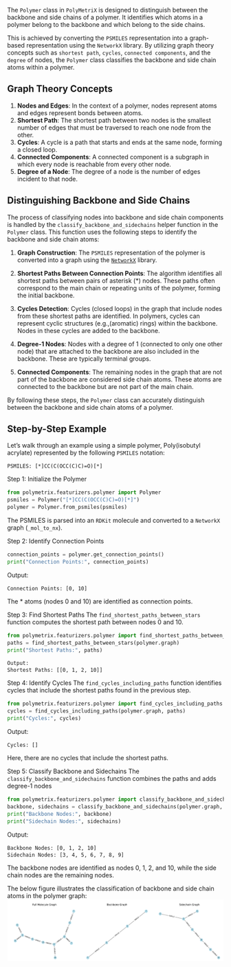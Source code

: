 The `Polymer` class in `PolyMetriX` is designed to distinguish between the backbone and side chains of a polymer. It identifies which atoms in a polymer belong to the backbone and which belong to the side chains. 

This is achieved by converting the `PSMILES` representation into a graph-based representation using the `NetworkX` library. By utilizing graph theory concepts such as `shortest path`, `cycles`, `connected components`, and the `degree` of nodes, the `Polymer` class classifies the backbone and side chain atoms within a polymer.

## Graph Theory Concepts
1. **Nodes and Edges**: In the context of a polymer, nodes represent atoms and edges represent bonds between atoms.
2. **Shortest Path**: The shortest path between two nodes is the smallest number of edges that must be traversed to reach one node from the other.
3. **Cycles**: A cycle is a path that starts and ends at the same node, forming a closed loop.
4. **Connected Components**: A connected component is a subgraph in which every node is reachable from every other node.
5. **Degree of a Node**: The degree of a node is the number of edges incident to that node.

## Distinguishing Backbone and Side Chains
The process of classifying nodes into backbone and side chain components is handled by the `classify_backbone_and_sidechains` helper function in the `Polymer` class. This function uses the following steps to identify the backbone and side chain atoms:

1. **Graph Construction**: The `PSMILES` representation of the polymer is converted into a graph using the [`NetworkX`](https://networkx.org/documentation/stable/) library. 

2. **Shortest Paths Between Connection Points**: The algorithm identifies all shortest paths between pairs of asterisk (*) nodes. These paths often correspond to the main chain or repeating units of the polymer, forming the initial backbone.

3. **Cycles Detection**: Cycles (closed loops) in the graph that include nodes from these shortest paths are identified. In polymers, cycles can represent cyclic structures (e.g.,(aromatic) rings) within the backbone. Nodes in these cycles are added to the backbone.

4. **Degree-1 Nodes**: Nodes with a degree of 1 (connected to only one other node) that are attached to the backbone are also included in the backbone. These are typically terminal groups.

5. **Connected Components**: The remaining nodes in the graph that are not part of the backbone are considered side chain atoms. These atoms are connected to the backbone but are not part of the main chain.

By following these steps, the `Polymer` class can accurately distinguish between the backbone and side chain atoms of a polymer.

## Step-by-Step Example
Let’s walk through an example using a simple polymer, Poly(isobutyl acrylate) represented by the following `PSMILES` notation:

```
PSMILES: [*]CC(C(OCC(C)C)=O)[*]
```

Step 1: Initialize the Polymer
```python
from polymetrix.featurizers.polymer import Polymer
psmiles = Polymer("[*]CC(C(OCC(C)C)=O)[*]")
polymer = Polymer.from_psmiles(psmiles)
```
The PSMILES is parsed into an `RDKit` molecule and converted to a `NetworkX` graph (`_mol_to_nx`).

Step 2: Identify Connection Points
```python
connection_points = polymer.get_connection_points()
print("Connection Points:", connection_points)
```
Output:
```
Connection Points: [0, 10]
```
The * atoms (nodes 0 and 10) are identified as connection points.

Step 3: Find Shortest Paths
The `find_shortest_paths_between_stars` function computes the shortest path between nodes 0 and 10.
```python
from polymetrix.featurizers.polymer import find_shortest_paths_between_stars
paths = find_shortest_paths_between_stars(polymer.graph)
print("Shortest Paths:", paths)
```
```
Output:
Shortest Paths: [[0, 1, 2, 10]]
```
Step 4: Identify Cycles
The `find_cycles_including_paths` function identifies cycles that include the shortest paths found in the previous step.
```python
from polymetrix.featurizers.polymer import find_cycles_including_paths
cycles = find_cycles_including_paths(polymer.graph, paths)
print("Cycles:", cycles)
```
Output:
```
Cycles: []
```
Here, there are no cycles that include the shortest paths.

Step 5: Classify Backbone and Sidechains
The `classify_backbone_and_sidechains` function combines the paths and adds degree-1 nodes
```python
from polymetrix.featurizers.polymer import classify_backbone_and_sidechains
backbone, sidechains = classify_backbone_and_sidechains(polymer.graph, paths)
print("Backbone Nodes:", backbone)
print("Sidechain Nodes:", sidechains)
```
Output:
```
Backbone Nodes: [0, 1, 2, 10]
Sidechain Nodes: [3, 4, 5, 6, 7, 8, 9]
```
The backbone nodes are identified as nodes 0, 1, 2, and 10, while the side chain nodes are the remaining nodes.

The below figure illustrates the classification of backbone and side chain atoms in the polymer graph:
![Side chain and Backbone Graphs Classification](figures/polymer_class_graphs.png)
